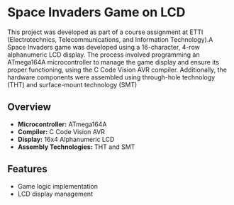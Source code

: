 # Space Invaders Game on LCD

This project was developed as part of a course assignment at ETTI (Electrotechnics, Telecommunications, and Information Technology).A Space Invaders game was developed using a 16-character, 4-row alphanumeric LCD display. The process involved programming an ATmega164A microcontroller to manage the game display and ensure its proper functioning, using the C Code Vision AVR compiler. Additionally, the hardware components were assembled using through-hole technology (THT) and surface-mount technology (SMT)

## Overview

- **Microcontroller:** ATmega164A
- **Compiler:** C Code Vision AVR
- **Display:** 16x4 Alphanumeric LCD
- **Assembly Technologies:** THT and SMT

## Features

- Game logic implementation
- LCD display management
